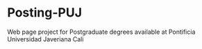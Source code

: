 # Posting-PUJ
Web page project for Postgraduate degrees available at Pontificia Universidad Javeriana Cali
